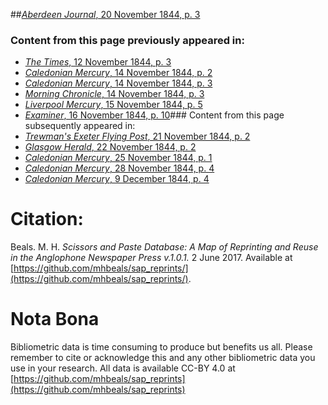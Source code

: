 ##[*Aberdeen Journal*, 20 November 1844, p. 3](https://mhbeals.github.io/sap_html/Aberdeen-Journal/Aberdeen-Journal-20-November-1844-p-3)

### Content from this page previously appeared in:
+ [*The Times*, 12 November 1844, p. 3](https://mhbeals.github.io/sap_html/The-Times/The-Times-12-November-1844-p-3)
+ [*Caledonian Mercury*, 14 November 1844, p. 2](https://mhbeals.github.io/sap_html/Caledonian-Mercury/Caledonian-Mercury-14-November-1844-p-2)
+ [*Caledonian Mercury*, 14 November 1844, p. 3](https://mhbeals.github.io/sap_html/Caledonian-Mercury/Caledonian-Mercury-14-November-1844-p-3)
+ [*Morning Chronicle*, 14 November 1844, p. 3](https://mhbeals.github.io/sap_html/Morning-Chronicle/Morning-Chronicle-14-November-1844-p-3)
+ [*Liverpool Mercury*, 15 November 1844, p. 5](https://mhbeals.github.io/sap_html/Liverpool-Mercury/Liverpool-Mercury-15-November-1844-p-5)
+ [*Examiner*, 16 November 1844, p. 10](https://mhbeals.github.io/sap_html/Examiner/Examiner-16-November-1844-p-10)### Content from this page subsequently appeared in:
+ [*Trewman's Exeter Flying Post*, 21 November 1844, p. 2](https://mhbeals.github.io/sap_html/Trewman's-Exeter-Flying-Post/Trewman's-Exeter-Flying-Post-21-November-1844-p-2)
+ [*Glasgow Herald*, 22 November 1844, p. 2](https://mhbeals.github.io/sap_html/Glasgow-Herald/Glasgow-Herald-22-November-1844-p-2)
+ [*Caledonian Mercury*, 25 November 1844, p. 1](https://mhbeals.github.io/sap_html/Caledonian-Mercury/Caledonian-Mercury-25-November-1844-p-1)
+ [*Caledonian Mercury*, 28 November 1844, p. 4](https://mhbeals.github.io/sap_html/Caledonian-Mercury/Caledonian-Mercury-28-November-1844-p-4)
+ [*Caledonian Mercury*, 9 December 1844, p. 4](https://mhbeals.github.io/sap_html/Caledonian-Mercury/Caledonian-Mercury-9-December-1844-p-4)
                    
# Citation: 

Beals. M. H. *Scissors and Paste Database: A Map of Reprinting and Reuse in the Anglophone Newspaper Press v.1.0.1.* 2 June 2017. Available at [https://github.com/mhbeals/sap_reprints/](https://github.com/mhbeals/sap_reprints/). 
                    
# Nota Bona

Bibliometric data is time consuming to produce but benefits us all. Please remember to cite or acknowledge this and any other bibliometric data you use in your research. All data is available CC-BY 4.0 at [https://github.com/mhbeals/sap_reprints](https://github.com/mhbeals/sap_reprints)